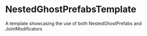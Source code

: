 # NestedGhostPrefabsTemplate
A template showcasing the use of both NestedGhostPrefabs and JointModificators
